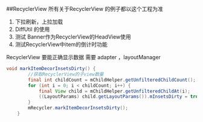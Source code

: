##RecyclerView
所有关于RecyclerView 的例子都以这个工程为准
1. 下拉刷新，上拉加载
2. DiffUtil 的使用
3. 测试 Banner作为RecyclerView的HeadView使用
4. 测试RecyclerView中item的倒计时功能

RecyclerView 要能正确显示数据 需要 adapter ，layoutManager

```java
void markItemDecorInsetsDirty() {
        //获取RecyclerView的子view数量
        final int childCount = mChildHelper.getUnfilteredChildCount();
        for (int i = 0; i < childCount; i++) {
            final View child = mChildHelper.getUnfilteredChildAt(i);
            ((LayoutParams) child.getLayoutParams()).mInsetsDirty = true;
        }
        mRecycler.markItemDecorInsetsDirty();
    }

```